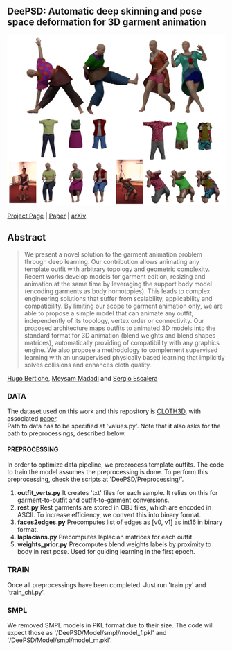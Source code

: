 ## DeePSD: Automatic deep skinning and pose space deformation for 3D garment animation

<img src="https://raw.githubusercontent.com/hbertiche/hbertiche.github.io/main/imgs/publications/DeePSD.png">

<a href="hbertiche.github.io/DeePSD">Project Page</a> | <a href="https://openaccess.thecvf.com/content/ICCV2021/html/Bertiche_DeePSD_Automatic_Deep_Skinning_and_Pose_Space_Deformation_for_3D_ICCV_2021_paper.html">Paper</a> | <a href="https://arxiv.org/abs/2009.02715">arXiv</a>

## Abstract
>
>
>We present a novel solution to the garment animation problem through deep learning. Our contribution allows animating any template outfit with arbitrary topology and geometric complexity. Recent works develop models for garment edition, resizing and animation at the same time by leveraging the support body model (encoding garments as body homotopies). This leads to complex engineering solutions that suffer from scalability, applicability and compatibility. By limiting our scope to garment animation only, we are able to propose a simple model that can animate any outfit, independently of its topology, vertex order or connectivity. Our proposed architecture maps outfits to animated 3D models into the standard format for 3D animation (blend weights and blend shapes matrices), automatically providing of compatibility with any graphics engine. We also propose a methodology to complement supervised learning with an unsupervised physically based learning that implicitly solves collisions and enhances cloth quality.

<a href="mailto:hugo_bertiche@hotmail.com">Hugo Bertiche</a>, <a href="mailto:mmadadi@cvc.uab.cat">Meysam Madadi</a> and <a href="https://sergioescalera.com/">Sergio Escalera</a>

<h3>DATA</h3>
The dataset used on this work and this repository is <a href="http://chalearnlap.cvc.uab.es/dataset/38/description/">CLOTH3D</a>, with associated <a href="https://arxiv.org/abs/1912.02792">paper</a>.
<br>
Path to data has to be specified at 'values.py'. Note that it also asks for the path to preprocessings, described below.

<h4>PREPROCESSING</h4>
In order to optimize data pipeline, we preprocess template outfits. The code to train the model assumes the preprocessing is done.
To perform this preprocessing, check the scripts at 'DeePSD/Preprocessing/'.
<ol>
  <li><b>outfit_verts.py</b> It creates 'txt' files for each sample. It relies on this for garment-to-outfit and outfit-to-garment conversions.</li>
  <li><b>rest.py</b> Rest garments are stored in OBJ files, which are encoded in ASCII. To increase efficiency, we convert this into binary format.</li>
  <li><b>faces2edges.py</b> Precomputes list of edges as [v0, v1] as int16 in binary format.</li>
  <li><b>laplacians.py</b> Precomputes laplacian matrices for each outfit.</li>
  <li><b>weights_prior.py</b> Precomputes blend weights labels by proximity to body in rest pose. Used for guiding learning in the first epoch.</li>
</ol>

<h3>TRAIN</h3>
Once all preprocessings have been completed. Just run 'train.py' and 'train_chi.py'.

<h3>SMPL</h3>
We removed SMPL models in PKL format due to their size. The code will expect those as '/DeePSD/Model/smpl/model_f.pkl' and '/DeePSD/Model/smpl/model_m.pkl'.
